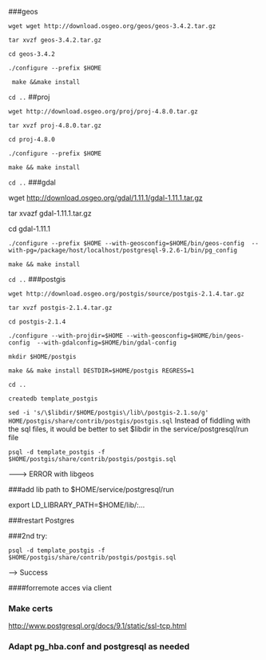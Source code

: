 ###geos


`wget wget http://download.osgeo.org/geos/geos-3.4.2.tar.gz`

`tar xvzf geos-3.4.2.tar.gz`

`cd geos-3.4.2`


`./configure --prefix $HOME`

` make &&make install`

`cd ..`
##proj

`wget http://download.osgeo.org/proj/proj-4.8.0.tar.gz`

`tar xvzf proj-4.8.0.tar.gz`

`cd proj-4.8.0`


`./configure --prefix $HOME`

`make && make install`

`cd ..`
###gdal

 wget http://download.osgeo.org/gdal/1.11.1/gdal-1.11.1.tar.gz

tar xvazf  gdal-1.11.1.tar.gz

cd  gdal-1.11.1

`./configure --prefix $HOME --with-geosconfig=$HOME/bin/geos-config  --with-pg=/package/host/localhost/postgresql-9.2.6-1/bin/pg_config`

`make && make install`

`cd ..`
###postgis

`wget http://download.osgeo.org/postgis/source/postgis-2.1.4.tar.gz`

`tar xvzf postgis-2.1.4.tar.gz`

`cd postgis-2.1.4`

`./configure --with-projdir=$HOME --with-geosconfig=$HOME/bin/geos-config  --with-gdalconfig=$HOME/bin/gdal-config`

`mkdir $HOME/postgis`

`make && make install DESTDIR=$HOME/postgis REGRESS=1`

`cd ..`

`createdb template_postgis`

`sed -i 's/\$libdir/$HOME/postgis\/lib\/postgis-2.1.so/g' HOME/postgis/share/contrib/postgis/postgis.sql`
Instead of fiddling with the sql files, it would be better to set $libdir in the service/postgresql/run file

`psql -d template_postgis -f $HOME/postgis/share/contrib/postgis/postgis.sql`

---> ERROR with libgeos

###add lib path to $HOME/service/postgresql/run

export LD_LIBRARY_PATH=$HOME/lib/:...



###restart Postgres

###2nd try:

`psql -d template_postgis -f $HOME/postgis/share/contrib/postgis/postgis.sql`

--> Success

####forremote acces via client

### Make certs

http://www.postgresql.org/docs/9.1/static/ssl-tcp.html

### Adapt pg_hba.conf and postgresql as needed



